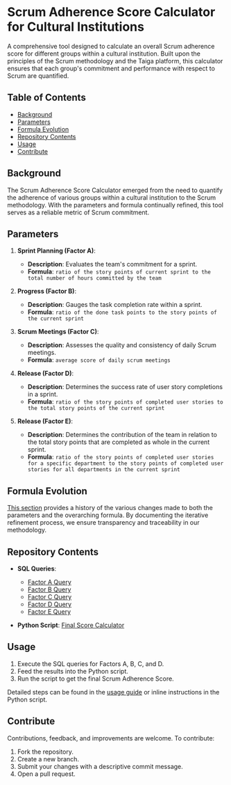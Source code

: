 # Scrum Adherence Score Calculator for Cultural Institutions

A comprehensive tool designed to calculate an overall Scrum adherence score for different groups within a cultural institution. Built upon the principles of the Scrum methodology and the Taiga platform, this calculator ensures that each group's commitment and performance with respect to Scrum are quantified.

## Table of Contents
- [Background](#background)
- [Parameters](#parameters)
- [Formula Evolution](#formula-evolution)
- [Repository Contents](#repository-contents)
- [Usage](#usage)
- [Contribute](#contribute)


## Background

The Scrum Adherence Score Calculator emerged from the need to quantify the adherence of various groups within a cultural institution to the Scrum methodology. With the parameters and formula continually refined, this tool serves as a reliable metric of Scrum commitment.

## Parameters

1. **Sprint Planning (Factor A)**:
    - **Description**: Evaluates the team's commitment for a sprint.
    - **Formula**: `ratio of the story points of current sprint to the total number of hours committed by the team`
    
2. **Progress (Factor B)**:
    - **Description**: Gauges the task completion rate within a sprint.
    - **Formula**: `ratio of the done task points to the story points of the current sprint`
    
3. **Scrum Meetings (Factor C)**:
    - **Description**: Assesses the quality and consistency of daily Scrum meetings.
    - **Formula**: `average score of daily scrum meetings`
    
4. **Release (Factor D)**:
    - **Description**: Determines the success rate of user story completions in a sprint.
    - **Formula**: `ratio of the story points of completed user stories to the total story points of the current sprint`
  
5. **Release (Factor E)**:
    - **Description**: Determines the contribution of the team in relation to the total story points that are completed as whole in the current sprint.
    - **Formula**: `ratio of the story points of completed user stories for a specific department to the story points of completed user stories for all departments in the current sprint`

## Formula Evolution

[This section](https://docs.google.com/document/d/1C2Dp8DS4XJ6Q252b2aLyR4glQ-CHptWlRDdlIBfs6ng/edit#heading=h.1ta9kqkjujm9) provides a history of the various changes made to both the parameters and the overarching formula. By documenting the iterative refinement process, we ensure transparency and traceability in our methodology.

## Repository Contents

- **SQL Queries**:
    - [Factor A Query](https://github.com/okaeiz/ScrumScore/blob/main/A%20factor.sql)
    - [Factor B Query](link-to-factor-B-query)
    - [Factor C Query](https://github.com/okaeiz/ScrumScore/blob/main/C%20factor.sql)
    - [Factor D Query](https://github.com/okaeiz/ScrumScore/blob/main/D%20factor.sql)
    - [Factor E Query](https://github.com/okaeiz/ScrumScore/blob/main/E%20factor.sql)

    
- **Python Script**: [Final Score Calculator](link-to-python-script)

## Usage

1. Execute the SQL queries for Factors A, B, C, and D.
2. Feed the results into the Python script.
3. Run the script to get the final Scrum Adherence Score.

Detailed steps can be found in the [usage guide](https://docs.google.com/document/d/1C2Dp8DS4XJ6Q252b2aLyR4glQ-CHptWlRDdlIBfs6ng/edit#heading=h.o1j4rmhg8qcc) or inline instructions in the Python script.

## Contribute

Contributions, feedback, and improvements are welcome. To contribute:
1. Fork the repository.
2. Create a new branch.
3. Submit your changes with a descriptive commit message.
4. Open a pull request.


